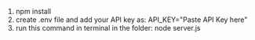 1. npm install
2. create .env file and add your API key as:
     API_KEY="Paste API Key here"
3. run this command in terminal in the folder: node server.js